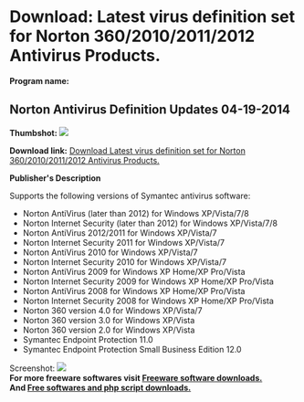 # Download: Latest virus definition set for Norton 360/2010/2011/2012 Antivirus Products.

**Program name:**

## Norton Antivirus Definition Updates 04-19-2014

  
**Thumbshot:** ![](http://www.freewarefiles.com/screenshot/nopic.gif)   
  
**Download link:** [Download Latest virus definition set for Norton 360/2010/2011/2012 Antivirus Products.](http://freesoftwares.boysofts.com/Norton-Antivirus-Definition-Updates_program_35346.html)  
  


**Publisher's Description**  
  


Supports the following versions of Symantec antivirus software: 

  * Norton AntiVirus (later than 2012) for Windows XP/Vista/7/8 
  * Norton Internet Security (later than 2012) for Windows XP/Vista/7/8 
  * Norton AntiVirus 2012/2011 for Windows XP/Vista/7 
  * Norton Internet Security 2011 for Windows XP/Vista/7 
  * Norton AntiVirus 2010 for Windows XP/Vista/7 
  * Norton Internet Security 2010 for Windows XP/Vista/7 
  * Norton AntiVirus 2009 for Windows XP Home/XP Pro/Vista 
  * Norton Internet Security 2009 for Windows XP Home/XP Pro/Vista 
  * Norton AntiVirus 2008 for Windows XP Home/XP Pro/Vista 
  * Norton Internet Security 2008 for Windows XP Home/XP Pro/Vista 
  * Norton 360 version 4.0 for Windows XP/Vista/7 
  * Norton 360 version 3.0 for Windows XP/Vista 
  * Norton 360 version 2.0 for Windows XP/Vista 
  * Symantec Endpoint Protection 11.0 
  * Symantec Endpoint Protection Small Business Edition 12.0 

  
  
Screenshot: ![](http://www.freewarefiles.com/screenshot/nopic.gif)   
**For more freeware softwares visit [Freeware software downloads.](http://freesoftwares.boysofts.com/)**   
**And [Free softwares and php script downloads.](http://www.boysofts.com/)**
